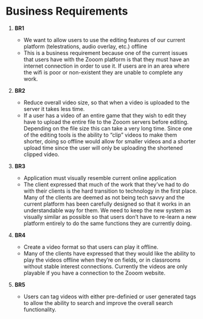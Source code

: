# Business Requirements

1. __BR1__
    *  We want to allow users to use the editing features of our current platform (telestrations, audio overlay, etc.) offline
    *  This is a business requirement because one of the current issues that users have with the Zooom platform is that they must have an internet connection in order to use it. If users are in an area where the wifi is poor or non-existent they are unable to complete any work. 
    
2. __BR2__
    *  Reduce overall video size, so that when a video is uploaded to the server it takes less time.
    *  If a user has a video of an entire game that they wish to edit they have to upload the entire file to the Zooom servers before editing. Depending on the file size this can take a very long time. Since one of the editing tools is the ability to “clip” videos to make them shorter, doing so offline would allow for smaller videos and a shorter upload time since the user will only be uploading the shortened clipped video.
    
3. __BR3__
    *  Application must visually resemble current online application
    *  The client expressed that much of the work that they’ve had to do with their clients is the hard transition to technology in the first place. Many of the clients are deemed as not being tech savvy and the current platform has been carefully designed so that it works in an understandable way for them. We need to keep the new system as visually similar as possible so that users don’t have to re-learn a new platform entirely to do the same functions they are currently doing.
    
4. __BR4__
    *  Create a video format so that users can play it offline.
    *  Many of the clients have expressed that they would like the ability to play the videos offline when they’re on fields, or in classrooms without stable interest connections. Currently the videos are only playable if you have a connection to the Zooom website.

5. __BR5__
    * Users can tag videos with either pre-definied or user generated tags to allow the ability to search and improve the overall search functionality.
